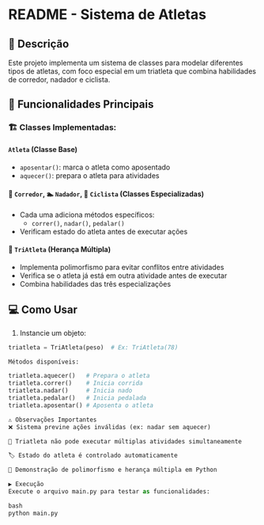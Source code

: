 # README - Sistema de Atletas

## 📝 Descrição
Este projeto implementa um sistema de classes para modelar diferentes tipos de atletas, com foco especial em um triatleta que combina habilidades de corredor, nadador e ciclista.

## 🚀 Funcionalidades Principais

### 🏗️ Classes Implementadas:

#### `Atleta` (Classe Base)
- `aposentar()`: marca o atleta como aposentado
- `aquecer()`: prepara o atleta para atividades

#### 🏃 `Corredor`, 🏊 `Nadador`, 🚴 `Ciclista` (Classes Especializadas)
- Cada uma adiciona métodos específicos:
  - `correr()`, `nadar()`, `pedalar()`
- Verificam estado do atleta antes de executar ações

#### 🏅 `TriAtleta` (Herança Múltipla)
- Implementa polimorfismo para evitar conflitos entre atividades
- Verifica se o atleta já está em outra atividade antes de executar
- Combina habilidades das três especializações

## 💻 Como Usar

1. Instancie um objeto:
```python
triatleta = TriAtleta(peso)  # Ex: TriAtleta(78)

Métodos disponíveis:

triatleta.aquecer()   # Prepara o atleta
triatleta.correr()    # Inicia corrida
triatleta.nadar()     # Inicia nado
triatleta.pedalar()   # Inicia pedalada
triatleta.aposentar() # Aposenta o atleta

⚠️ Observações Importantes
❌ Sistema previne ações inválidas (ex: nadar sem aquecer)

🔄 Triatleta não pode executar múltiplas atividades simultaneamente

🏷️ Estado do atleta é controlado automaticamente

🧠 Demonstração de polimorfismo e herança múltipla em Python

▶️ Execução
Execute o arquivo main.py para testar as funcionalidades:

bash
python main.py
